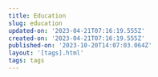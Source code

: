 ```yaml
---
title: Education
slug: education
updated-on: '2023-04-21T07:16:19.555Z'
created-on: '2023-04-21T07:16:19.555Z'
published-on: '2023-10-20T14:07:03.064Z'
layout: '[tags].html'
tags: tags
---
```



